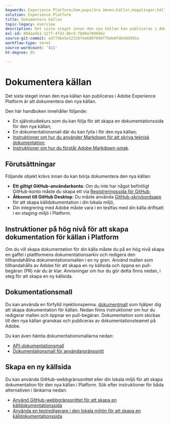 ```yaml
---
keywords: Experience Platform;hem;populära ämnen;källor;kopplingar;källkopplingar;källor sdk;sdk;SDK
solution: Experience Platform
title: Dokumentera källan
topic-legacy: overview
description: Det sista steget innan den nya källan kan publiceras i Adobe Experience Platform är att dokumentera den nya källan.
exl-id: 80daadb1-127f-4f42-8bc9-fb89a7898462
source-git-commit: adf7dbe5e32310fee680f996ffbde0fd6ddd993a
workflow-type: tm+mt
source-wordcount: '411'
ht-degree: 0%

---
```


# Dokumentera källan

Det sista steget innan den nya källan kan publiceras i Adobe Experience Platform är att dokumentera den nya källan.

Den här handboken innehåller följande:

* En självstudiekurs som du kan följa för att skapa en dokumentationssida för den nya källan;
* En dokumentationsmall där du kan fylla i för den nya källan;
* [Instruktioner om hur du använder Markdown för att skriva teknisk dokumentation](https://experienceleague.adobe.com/docs/contributor/contributor-guide/writing-essentials/markdown.html?lang=en);
* [Instruktioner om hur du förstår Adobe Markdown-smak](https://experienceleague.adobe.com/docs/contributor/contributor-guide/writing-essentials/markdown.html?lang=en#custom-markdown-extensions).

## Förutsättningar

Följande objekt krävs innan du kan börja dokumentera den nya källan:

* **Ett giltigt GitHub-användarkonto**: Om du inte har något befintligt GitHub-konto måste du skapa ett via [Registreringssida för GitHub](https://github.com/);
* **Åtkomst till GitHub Desktop**: Du måste använda [GitHub-skrivbordsapp](https://desktop.github.com/) för att skapa källdokumentation i din lokala miljö,
* Din integrering med Adobe måste vara i en testfas med din källa driftsatt i en staging-miljö i Platform.

## Instruktioner på hög nivå för att skapa dokumentation för källan i Platform

Om du vill skapa dokumentation för din källa måste du på en hög nivå skapa en gaffel i plattformens dokumentationsarkiv och redigera den tillhandahållna dokumentationsmallen i en ny gren. Använd mallen som tillhandahålls av Adobe för att skapa en ny källsida och öppna en pull-begäran (PR) när du är klar. Anvisningar om hur du gör detta finns nedan, i steg för att skapa en ny källsida.

## Dokumentationsmall

Du kan använda en förfylld injektionspenna. [dokumentmall](./template.md) som hjälper dig att skapa dokumentation för källan. Nedan finns instruktioner om hur du redigerar mallen och öppnar en pull-begäran. Dokumentation som skickas till den nya källan granskas och publiceras av dokumentationsteamet på Adobe.

Du kan även hämta dokumentationsmallarna nedan:

* [API-dokumentationsmall](../assets/api-template.zip)
* [Dokumentationsmall för användargränssnitt](../assets/ui-template.zip)

## Skapa en ny källsida

Du kan använda GitHub-webbgränssnittet eller din lokala miljö för att skapa dokumentation för den nya källan i Platform. Sök efter instruktioner för båda alternativen i länkarna nedan:

* [Använd GitHub-webbgränssnittet för att skapa en källdokumentationssida](./github.md)
* [Använda en textredigerare i den lokala miljön för att skapa en källdokumentationssida](./text-editor.md)
